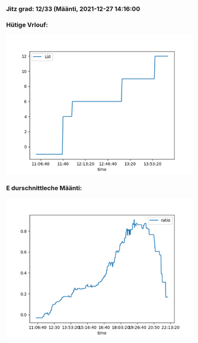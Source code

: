 ### Jitz grad: 12/33 (Määnti, 2021-12-27 14:16:00

### Hütige Vrlouf:
![Graph](Today.png)

### E durschnittleche Määnti:
![Graph](Määnti.png)